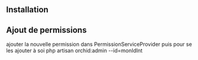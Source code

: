 ## Installation

## Ajout de permissions
ajouter la nouvelle permission dans PermissionServiceProvider
puis pour se les ajouter à soi
php artisan orchid:admin --id=monIdInt
